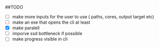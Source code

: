 ##TODO
  - [ ] make more inputs for the user to use ( paths, cores, output target etc)
  - [ ] make an exe that opens the cli at least
  - [x] make paralell
  - [ ] imporve ssd bottleneck if possible 
  - [ ] make progress visible in cli
